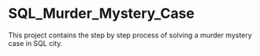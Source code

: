 # SQL_Murder_Mystery_Case
This project contains the step by step process of solving a murder mystery case in SQL city.
